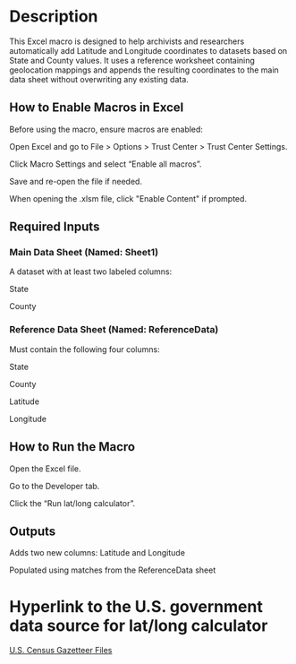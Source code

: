 # Description
This Excel macro is designed to help archivists and researchers automatically add Latitude and Longitude coordinates to datasets based on State and County values. It uses a reference worksheet containing geolocation mappings and appends the resulting coordinates to the main data sheet without overwriting any existing data.

## How to Enable Macros in Excel
Before using the macro, ensure macros are enabled:

Open Excel and go to File > Options > Trust Center > Trust Center Settings.

Click Macro Settings and select “Enable all macros”.

Save and re-open the file if needed.

When opening the .xlsm file, click "Enable Content" if prompted.

## Required Inputs
 ### Main Data Sheet (Named: Sheet1)
A dataset with at least two labeled columns:

State

County

### Reference Data Sheet (Named: ReferenceData)
Must contain the following four columns:

State

County

Latitude

Longitude

## How to Run the Macro
Open the Excel file.

Go to the Developer tab.

Click the “Run lat/long calculator”.


## Outputs
Adds two new columns: Latitude and Longitude

Populated using matches from the ReferenceData sheet

# Hyperlink to the U.S. government data source for lat/long calculator 

[U.S. Census Gazetteer Files](https://www.census.gov/geographies/reference-files/time-series/geo/gazetteer-files.html) 

